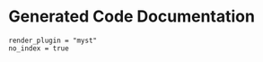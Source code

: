 # Generated Code Documentation

```{autodoc2-object} GPUQuantile.module
render_plugin = "myst"
no_index = true
```

